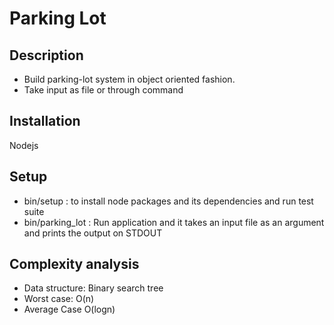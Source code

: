 # Parking Lot

## Description
  - Build parking-lot system in object oriented fashion.
  - Take input as file or through command

## Installation
Nodejs

## Setup
   - bin/setup : to install node packages and its dependencies and run test suite
   - bin/parking_lot : Run application and it takes an input file as an argument and prints the output on STDOUT

## Complexity analysis
  - Data structure: Binary search tree
  - Worst case: O(n)
  - Average Case O(logn)

